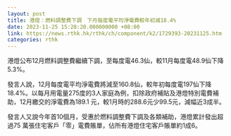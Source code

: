 ```yaml
---
layout: post
title: 港燈：燃料調整費下調　下月每度電平均淨電費較年初減18.4%
date: 2023-11-25 15:28:20.000000000 +08:00
link: https://news.rthk.hk/rthk/ch/component/k2/1729393-20231125.htm
categories: rthk
---
```


港燈公布12月燃料調整費繼續下調，至每度電46.3仙，較11月每度電48.9仙下降5.3%。

發言人說，12月每度電平均淨電費將減至160.8仙，較年初每度電197仙下降18.4%。以每月用電量275度的3人家庭為例，扣除政府補貼及港燈特別電費補助，12月繳交的淨電費為189.1 元，較1月時的288.6元少99.5元，減幅近3成半。

發言人又說今年首10個月，受惠於燃料調整費下調及各類補助，港燈累計發出超過75 萬張住宅客戶「零」電費賬單，佔所有港燈住宅客戶賬單約1成6。
